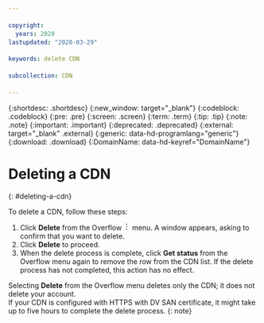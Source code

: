 ```yaml
---

copyright:
  years: 2020
lastupdated: "2020-03-29"

keywords: delete CDN

subcollection: CDN

---
```

{:shortdesc: .shortdesc}
{:new_window: target="_blank"}
{:codeblock: .codeblock}
{:pre: .pre}
{:screen: .screen}
{:term: .term}
{:tip: .tip}
{:note: .note}
{:important: .important}
{:deprecated: .deprecated}
{:external: target="_blank" .external}
{:generic: data-hd-programlang="generic"}
{:download: .download}
{:DomainName: data-hd-keyref="DomainName"}

# Deleting a CDN
{: #deleting-a-cdn}

To delete a CDN, follow these steps:

1. Click **Delete** from the Overflow ![Overflow menu](images/overflow.png) menu. A window appears, asking to confirm that you want to delete.
2. Click **Delete** to proceed.
3. When the delete process is complete, click **Get status** from the Overflow menu again to remove the row from the CDN list. If the delete process has not completed, this action has no effect.

Selecting **Delete** from the Overflow menu deletes only the CDN; it does not delete your account.<br />
If your CDN is configured with HTTPS with DV SAN certificate, it might take up to five hours to complete the delete process.
{: note}
